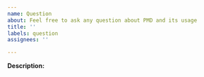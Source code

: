 ```yaml
---
name: Question
about: Feel free to ask any question about PMD and its usage
title: ''
labels: question
assignees: ''

---
```


<!-- Have a look at https://github.com/pmd/pmd/issues?utf8=%E2%9C%93&q=label%3Aa%3Aquestion if there is already
a similar question -->

**Description:**


